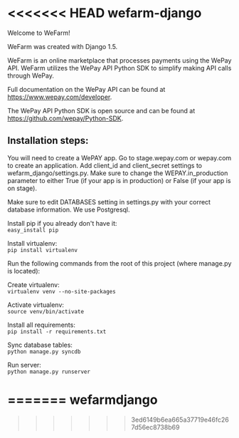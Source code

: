 <<<<<<< HEAD
wefarm-django
=============
Welcome to WeFarm!

WeFarm was created with Django 1.5.

WeFarm is an online marketplace that processes payments using the WePay API. WeFarm utilizes the WePay API Python SDK to simplify making API calls through WePay.

Full documentation on the WePay API can be found at https://www.wepay.com/developer.

The WePay API Python SDK is open source and can be found at https://github.com/wepay/Python-SDK.

Installation steps:
-------------------
You will need to create a WePAY app. Go to stage.wepay.com or wepay.com to create an application. Add client_id and client_secret settings to wefarm_django/settings.py. Make sure to change the WEPAY.in_production parameter to either True (if your app is in production) or False (if your app is on stage).

Make sure to edit DATABASES setting in settings.py with your correct database information. We use Postgresql.

Install pip if you already don't have it:  
`easy_install pip`

Install virtualenv:  
`pip install virtualenv`

Run the following commands from the root of this project (where manage.py is located):

Create virtualenv:  
`virtualenv venv --no-site-packages`

Activate virtualenv:  
`source venv/bin/activate`

Install all requirements:  
`pip install -r requirements.txt`

Sync database tables:  
`python manage.py syncdb`

Run server:  
`python manage.py runserver`

=======
wefarmdjango
============
>>>>>>> 3ed6149b6ea665a37719e46fc267d56ec8738b69
